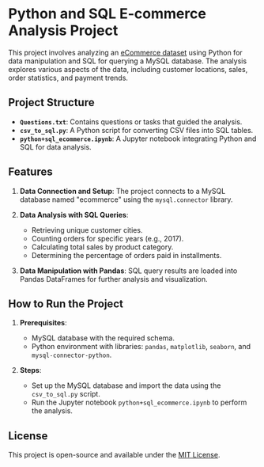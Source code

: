 # Python and SQL E-commerce Analysis Project

This project involves analyzing an [eCommerce dataset](https://www.kaggle.com/datasets/devarajv88/target-dataset?select=products.csv
) using Python for data manipulation and SQL for querying a MySQL database. The analysis explores various aspects of the data, including customer locations, sales, order statistics, and payment trends.

## Project Structure

- **`Questions.txt`**: Contains questions or tasks that guided the analysis.
- **`csv_to_sql.py`**: A Python script for converting CSV files into SQL tables.
- **`python+sql_ecommerce.ipynb`**: A Jupyter notebook integrating Python and SQL for data analysis.

## Features

1. **Data Connection and Setup**: The project connects to a MySQL database named "ecommerce" using the `mysql.connector` library.

2. **Data Analysis with SQL Queries**:
   - Retrieving unique customer cities.
   - Counting orders for specific years (e.g., 2017).
   - Calculating total sales by product category.
   - Determining the percentage of orders paid in installments.

3. **Data Manipulation with Pandas**: SQL query results are loaded into Pandas DataFrames for further analysis and visualization.

## How to Run the Project

1. **Prerequisites**:
   - MySQL database with the required schema.
   - Python environment with libraries: `pandas`, `matplotlib`, `seaborn`, and `mysql-connector-python`.

2. **Steps**:
   - Set up the MySQL database and import the data using the `csv_to_sql.py` script.
   - Run the Jupyter notebook `python+sql_ecommerce.ipynb` to perform the analysis.

## License

This project is open-source and available under the [MIT License](LICENSE).


